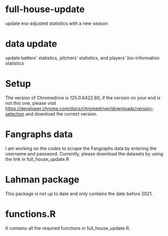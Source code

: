# full-house-update
update era-adjusted statistics with a new season

# data update
update batters' statistics, pitchers' statistics, and players' bio-information statistics

# Setup
The version of Chromedrive is 125.0.6422.60, if the version on your end is not this one, please visit https://developer.chrome.com/docs/chromedriver/downloads/version-selection and download the correct version. 

# Fangraphs data
I am working on the codes to scrape the Fangraphs data by entering the username and password. 
Currently, please download the datasets by using the link in full_house_update.R

# Lahman package
This package is not up to date and only contains the date before 2021. 

# functions.R
It contains all the required functions in full_house_update.R. 
